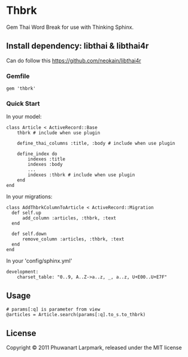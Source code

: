 # Thbrk

Gem Thai Word Break for use with Thinking Sphinx.

## Install dependency: libthai & libthai4r

Can do follow this https://github.com/neokain/libthai4r

### Gemfile

	gem 'thbrk'  	

### Quick Start

In your model:

    class Article < ActiveRecord::Base
        thbrk # include when use plugin
        
        define_thai_columns :title, :body # include when use plugin
        
        define_index do
            indexes :title
            indexes :body
            ...
            indexes :thbrk # include when use plugin
        end
    end
  
In your migrations:

    class AddThbrkColumnToArticle < ActiveRecord::Migration
      def self.up
          add_column :articles, :thbrk, :text
      end
      
      def self.down
          remove_column :articles, :thbrk, :text
      end
    end

In your 'config/sphinx.yml'

    development:
	    charset_table: "0..9, A..Z->a..z, _, a..z, U+E00..U+E7F"

## Usage

    # params[:q] is parameter from view
    @articles = Article.search(params[:q].to_s.to_thbrk)


## License

Copyright © 2011 Phuwanart Larpmark, released under the MIT license
